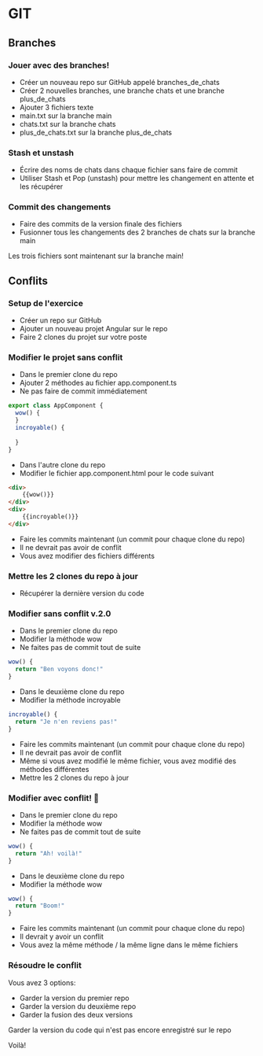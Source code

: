 # GIT
## Branches
### Jouer avec des branches!
- Créer un nouveau repo sur GitHub appelé branches_de_chats
- Créer 2 nouvelles branches, une branche chats et une branche plus_de_chats
- Ajouter 3 fichiers texte
- main.txt sur la branche main
- chats.txt sur la branche chats
- plus_de_chats.txt sur la branche plus_de_chats

### Stash et unstash
- Écrire des noms de chats dans chaque fichier sans faire de commit
- Utiliser Stash et Pop (unstash) pour mettre les changement en attente et les récupérer

### Commit des changements
- Faire des commits de la version finale des fichiers
- Fusionner tous les changements des 2 branches de chats sur la branche main

Les trois fichiers sont maintenant sur la branche main!

## Conflits
### Setup de l'exercice
- Créer un repo sur GitHub
- Ajouter un nouveau projet Angular sur le repo
- Faire 2 clones du projet sur votre poste

### Modifier le projet sans conflit
- Dans le premier clone du repo
- Ajouter 2 méthodes au fichier app.component.ts
- Ne pas faire de commit immédiatement

```ts
export class AppComponent {
  wow() {
  }
  incroyable() {
    
  }
}
```

- Dans l'autre clone du repo
- Modifier le fichier app.component.html pour le code suivant

```html
<div>
    {{wow()}}
</div>
<div>
    {{incroyable()}}
</div>
```

- Faire les commits maintenant (un commit pour chaque clone du repo)
- Il ne devrait pas avoir de conflit
- Vous avez modifier des fichiers différents

### Mettre les 2 clones du repo à jour
- Récupérer la dernière version du code

### Modifier sans conflit v.2.0

- Dans le premier clone du repo
- Modifier la méthode wow
- Ne faites pas de commit tout de suite
```ts
wow() {
  return "Ben voyons donc!"
}
```

- Dans le deuxième clone du repo
- Modifier la méthode incroyable

```ts
incroyable() {
  return "Je n'en reviens pas!"
}
```

- Faire les commits maintenant (un commit pour chaque clone du repo)
- Il ne devrait pas avoir de conflit
- Même si vous avez modifié le même fichier, vous avez modifié des méthodes différentes
- Mettre les 2 clones du repo à jour

### Modifier avec conflit! 🧨
- Dans le premier clone du repo
- Modifier la méthode wow
- Ne faites pas de commit tout de suite
```ts
wow() {
  return "Ah! voilà!"
}
```

- Dans le deuxième clone du repo
- Modifier la méthode wow

```ts
wow() {
  return "Boom!"
}
```

- Faire les commits maintenant (un commit pour chaque clone du repo)
- Il devrait y avoir un conflit
- Vous avez la même méthode / la même ligne dans le même fichiers

### Résoudre le conflit

Vous avez 3 options:
- Garder la version du premier repo
- Garder la version du deuxième repo
- Garder la fusion des deux versions

Garder la version du code qui n'est pas encore enregistré sur le repo

Voilà!
